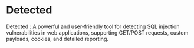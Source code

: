 # Detected
Detected : A powerful and user-friendly tool for detecting SQL injection vulnerabilities in web applications, supporting GET/POST requests, custom payloads, cookies, and detailed reporting.
